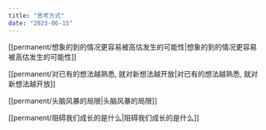 ```yaml
---
title: "思考方式"
date: "2023-06-15"
---
```


[[permanent/想象的到的情况更容易被高估发生的可能性|想象的到的情况更容易被高估发生的可能性]]

[[permanent/对已有的想法越熟悉, 就对新想法越开放|对已有的想法越熟悉, 就对新想法越开放]]

[[permanent/头脑风暴的局限|头脑风暴的局限]]

[[permanent/阻碍我们成长的是什么|阻碍我们成长的是什么]]